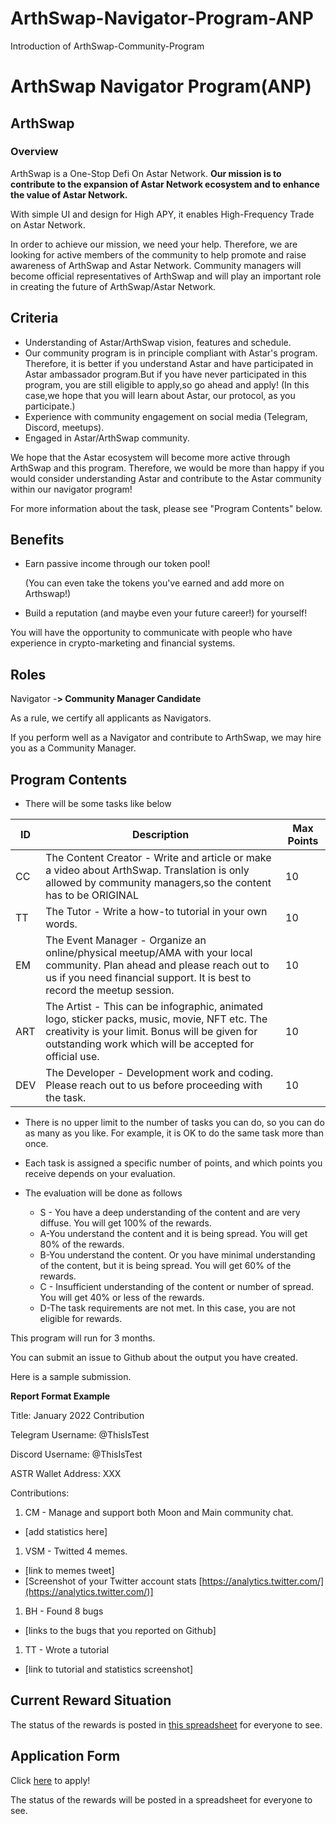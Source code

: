 # ArthSwap-Navigator-Program-ANP
Introduction of ArthSwap-Community-Program

# ArthSwap Navigator Program(ANP)



## **ArthSwap**

### **Overview**

ArthSwap is a One-Stop Defi On Astar Network. **Our mission is to contribute to the expansion of Astar Network ecosystem and to enhance the value of Astar Network.**

With simple UI and design for High APY, it enables High-Frequency Trade on Astar Network.

In order to achieve our mission, we need your help. Therefore, we are looking for active members of the community to help promote and raise awareness of ArthSwap and Astar Network. Community managers will become official representatives of ArthSwap and will play an important role in creating the future of ArthSwap/Astar Network.

## **Criteria**

- Understanding of Astar/ArthSwap vision, features and schedule.
- Our community program is in principle compliant with Astar's program. Therefore, it is better if you understand Astar and have participated in Astar ambassador program.But if you have never participated in this program, you are still eligible to apply,so go ahead and apply! (In this case,we hope that you will learn about Astar, our protocol, as you participate.)
- Experience with community engagement on social media (Telegram, Discord, meetups).
- Engaged in Astar/ArthSwap community.

We hope that the Astar ecosystem will become more active through ArthSwap and this program. Therefore, we would be more than happy if you would consider understanding Astar and contribute to the Astar community within our navigator program!

For more information about the task, please see "Program Contents" below.

## 

## **Benefits**

- Earn passive income through our token pool!
    
    (You can even take the tokens you've earned and add more on Arthswap!)
    
- Build a reputation (and maybe even your future career!) for yourself!

You will have the opportunity to communicate with people who have experience in crypto-marketing and financial systems.

## **Roles**

Navigator -**> Community Manager Candidate**

As a rule, we certify all applicants as Navigators.

If you perform well as a Navigator and contribute to ArthSwap, we may hire you as a Community Manager.

## **Program Contents**

- There will be some tasks like below

| ID | Description | Max Points |
| --- | --- | --- |
| CC | The Content Creator - Write and article or make a video about ArthSwap. Translation is only allowed by community managers,so the content has to be ORIGINAL | 10 |
| TT | The Tutor - Write a how-to tutorial in your own words. | 10 |
| EM | The Event Manager - Organize an online/physical meetup/AMA with your local community. Plan ahead and please reach out to us if you need financial support. It is best to record the meetup session. | 10 |
| ART | The Artist - This can be infographic, animated logo, sticker packs, music, movie, NFT etc. The creativity is your limit. Bonus will be given for outstanding work which will be accepted for official use. | 10 |
| DEV | The Developer - Development work and coding. Please reach out to us before proceeding with the task. | 10 |

- There is no upper limit to the number of tasks you can do, so you can do as many as you like. For example, it is OK to do the same task more than once.

- Each task is assigned a specific number of points, and which points you receive depends on your evaluation.
- The evaluation will be done as follows
    - S - You have a deep understanding of the content and are very diffuse. You will get 100% of the rewards.
    - A-You understand the content and it is being spread. You will get 80% of the rewards.
    - B-You understand the content. Or you have minimal understanding of the content, but it is being spread. You will get 60% of the rewards.
    - C - Insufficient understanding of the content or number of spread. You will get 40% or less of the rewards.
    - D-The task requirements are not met. In this case, you are not eligible for rewards.

This program will run for 3 months.

You can submit an issue to Github about the output you have created.

Here is a sample submission.

**Report Format Example**

Title: January 2022 Contribution

Telegram Username: @ThisIsTest

Discord Username: @ThisIsTest

ASTR Wallet Address: XXX

Contributions:

1. CM - Manage and support both Moon and Main community chat.
- [add statistics here]
1. VSM - Twitted 4 memes.
- [link to memes tweet]
- [Screenshot of your Twitter account stats [https://analytics.twitter.com/](https://analytics.twitter.com/)]
1. BH - Found 8 bugs
- [links to the bugs that you reported on Github]
1. TT - Wrote a tutorial
- [link to tutorial and statistics screenshot]

## **Current Reward Situation**

The status of the rewards is posted in [this spreadsheet](https://docs.google.com/spreadsheets/d/1OHdKGhQco3ZxnshZFYdMiDbbYgI9EK1rgSupXzqI5Hs/edit?usp=sharing) for everyone to see.

## **Application Form**

Click [here](https://4now5dv97qx.typeform.com/to/YUroKxSw) to apply! 

The status of the rewards will be posted in a spreadsheet for everyone to see.
